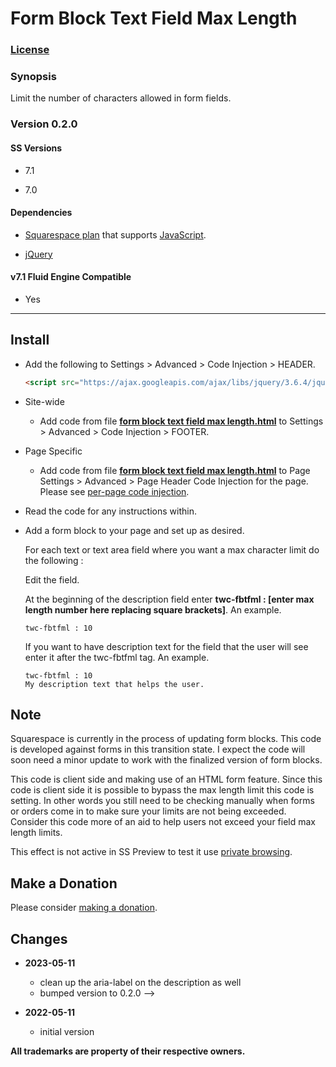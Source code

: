 # Form Block Text Field Max Length

### [License][1]

### Synopsis

Limit the number of characters allowed in form fields.

### Version 0.2.0

#### SS Versions

  * 7.1
  
  * 7.0

#### Dependencies

  * [Squarespace plan][2] that supports [JavaScript][3].
  
  * [jQuery][4]

#### v7.1 Fluid Engine Compatible

  * Yes

---

## Install

* Add the following to Settings > Advanced > Code Injection > HEADER.
  
  ```html
  <script src="https://ajax.googleapis.com/ajax/libs/jquery/3.6.4/jquery.min.js"></script>
  ```
  
* Site-wide

  * Add code from file **[form block text field max length.html][5]** to
    Settings > Advanced > Code Injection > FOOTER.
    
* Page Specific

  * Add code from file **[form block text field max length.html][5]** to Page
    Settings > Advanced > Page Header Code Injection for the page. Please see
    [per-page code injection][6].
    
* Read the code for any instructions within.

* Add a form block to your page and set up as desired.
  
  For each text or text area field where you want a max character limit do the
  following :
  
  Edit the field.
  
  At the beginning of the description field enter
  **twc-fbtfml : [enter max length number here replacing square brackets]**. An
  example.
  
  ```
  twc-fbtfml : 10
  ```
  
  If you want to have description text for the field that the user will see
  enter it after the twc-fbtfml tag. An example.
  
  ```
  twc-fbtfml : 10
  My description text that helps the user.
  ```

## Note

Squarespace is currently in the process of updating form blocks. This code is
developed against forms in this transition state. I expect the code will soon
need a minor update to work with the finalized version of form blocks.

This code is client side and making use of an HTML form feature. Since this code
is client side it is possible to bypass the max length limit this code is
setting. In other words you still need to be checking manually when forms or
orders come in to make sure your limits are not being exceeded. Consider this
code more of an aid to help users not exceed your field max length limits.

This effect is not active in SS Preview to test it use [private browsing][6].

## Make a Donation

Please consider [making a donation][7].

## Changes

* **2023-05-11**

  * clean up the aria-label on the description as well
  * bumped version to 0.2.0
  -->
* **2022-05-11**

  * initial version

**All trademarks are property of their respective owners.**

[1]: https://github.com/tomsWebConsulting/twcsl/blob/main/LICENSE.txt#L1
[2]: https://www.squarespace.com/pricing
[3]: https://en.wikipedia.org/wiki/JavaScript
[4]: https://jquery.com/
[5]: form%20block%20text%20field%20max%20length.html#L1
[6]: https://support.squarespace.com/hc/en-us/articles/207099587-Using-private-browsing-or-incognito-mode
[7]: https://github.com/tomsWebConsulting/twcsl#make-a-donation
